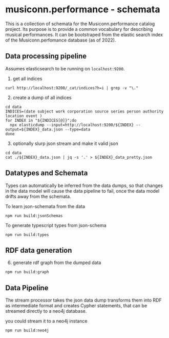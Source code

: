musiconn.performance - schemata
===

This is a collection of schemata for the Musiconn.performance catalog project.
Its purpose is to provide a common vocabulary for describing
musical performances. It can be bootstraped from the elastic search
index of the Musiconn.perfomance database (as of 2022).

## Data processing pipeline


Assumes elasticsearch to be running on `localhost:9200`.

1. get all indices

```shell
curl http://localhost:9200/_cat/indices?h=i | grep -v "\."
```
2. create a dump of all indices

```shell
cd data
INDICES=(date subject work corporation source series person authority location event )
for INDEX in "${INDICES[@]}";do 
  npx elasticdump --input=http://localhost:9200/${INDEX} --output=${INDEX}_data.json --type=data
done
```

3.  optionally slurp json stream and make it valid json

```shell
cd data
cat ./${INDEX}_data.json | jq -s '.' > ${INDEX}_data_pretty.json
```

## Datatypes and Schemata

Types can automatically be inferred from the data dumps, so that
changes in the data model will cause the data pipeline to fail,
once the data model drifts away from the schemata.

To learn json-schemata from the data

```shell
npm run build:jsonSchemas
```

To generate typescript types from json-schema

```shell
npm run build:types
```

## RDF data generation

6. generate rdf graph from the dumped data

 ```shell
 npm run build:graph
 ```

## Data Pipeline

The stream processor takes the json data dump transforms them into RDF as intermediate
format and creates Cypher statements, that can be streamed directly to a neo4j database.

you could stream it to a neo4j instance

```shell
npm run build:neo4j
```